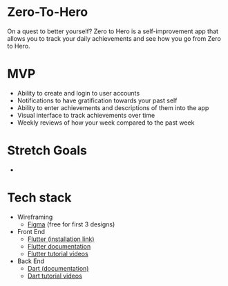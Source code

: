 # Zero-To-Hero
On a quest to better yourself? Zero to Hero is a self-improvement app that allows you to track your daily achievements and see how you go from Zero to Hero.
# MVP
- Ability to create and login to user accounts
- Notifications to have gratification towards your past self
- Ability to enter achievements and descriptions of them into the app
- Visual interface to track achievements over time
- Weekly reviews of how your week compared to the past week
# Stretch Goals
- 
# Tech stack 
- Wireframing
	- [Figma](https://www.figma.com/) (free for first 3 designs)
- Front End
  - [Flutter (installation link)](https://docs.flutter.dev/get-started/install)
  - [Flutter documentation](https://docs.flutter.dev/)
  - [Flutter tutorial videos](https://www.youtube.com/watch?v=1ukSR1GRtMU&list=PL4cUxeGkcC9jLYyp2Aoh6hcWuxFDX6PBJ)
- Back End
  - [Dart (documentation)](https://dart.dev/tutorials)
  - [Dart tutorial videos](https://www.youtube.com/watch?v=5rtujDjt50I&list=PLlxmoA0rQ-LyHW9voBdNo4gEEIh0SjG-q)
 
